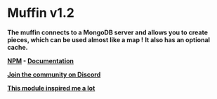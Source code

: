 <h1>Muffin v1.2</h1>

**The muffin connects to a MongoDB server and allows you to create pieces, which can be used almost like a map !**
**It also has an optional cache.**

**[NPM](https://www.npmjs.com/package/muffindb) - [Documentation](https://cat66000.github.io/Muffin-docs)**

**[Join the community on Discord](https://discord.gg/ZXtEVJm)**

**[This module inspired me a lot](https://www.npmjs.com/package/enmap)**
